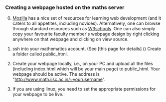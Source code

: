 ---
---
### Creating a webpage hosted on the maths server

0. [Mozilla](https://developer.mozilla.org/en-US/docs/Learn) has a nice set of resources for learning web development (and it caters to all appetites, including novices). Alternatively, one can browse through standard resources such as [W3schools](https://www.w3schools.com/html/). One can also simply copy your favourite faculty member's webpage design by right clicking anywhere on that webpage and clicking on view source.

1. ssh into your mathematics account. (See [this page for details] () Create a folder called public_html. 

2. Create your webpage locally, i.e., on your PC and upload all the files (including index.html which will be your main page) to public_html. Your webpage should be active. The address is "http://www.math.iisc.ac.in/~yourusername".

3. If you are using linux, you need to set the appropriate permissions for your webpage to be live. 


